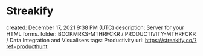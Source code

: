 # Streakify

created: December 17, 2021 9:38 PM (UTC)
description: Server for your HTML forms.
folder: BOOKMRKS-MTHRFCKR / PRODUCTIVITY-MTHRFCKR / Data Integration and Visualisers
tags: Productivity
url: https://streakify.co/?ref=producthunt